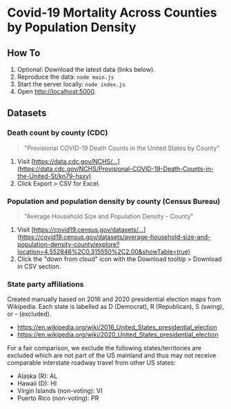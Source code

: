 # Covid-19 Mortality Across Counties by Population Density

## How To
1. Optional: Download the latest data (links below).
2. Reproduce the data: `node main.js`
3. Start the server locally: `node index.js`
4. Open [http://localhost:5000](http://localhost:5000).

## Datasets
### Death count by county (CDC)
> "Provisional COVID-19 Death Counts in the United States by County"

1. Visit [https://data.cdc.gov/NCHS/...](https://data.cdc.gov/NCHS/Provisional-COVID-19-Death-Counts-in-the-United-St/kn79-hsxy)
2. Click Export > CSV for Excel.

### Population and population density by county (Census Bureau)
> "Average Household Size and Population Density - County"

1. Visit [https://covid19.census.gov/datasets/...](https://covid19.census.gov/datasets/average-household-size-and-population-density-county/explore?location=4.552846%2C0.315550%2C2.00&showTable=true)
2. Click the "down from cloud" icon with the Download tooltip > Download in CSV section.

### State party affiliations
Created manually based on 2016 and 2020 presidential election maps from Wikipedia. Each state is labelled as D (Democrat), R (Republican), S (swing), or - (excluded).
* https://en.wikipedia.org/wiki/2016_United_States_presidential_election
* https://en.wikipedia.org/wiki/2020_United_States_presidential_election

For a fair comparison, we exclude the following states/territories are excluded which are not part of the US mainland and thus may not receive comparable interstate roadway travel from other US states:
* Alaska (R): AL
* Hawaii (D): HI
* Virgin Islands (non-voting): VI
* Puerto Rico (non-voting): PR
